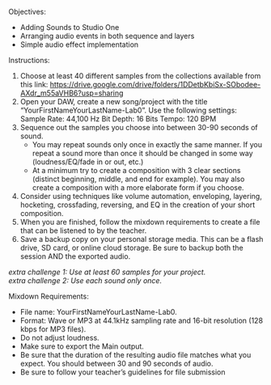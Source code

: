 Objectives:
* Adding Sounds to Studio One
* Arranging audio events in both sequence and layers
* Simple audio effect implementation

Instructions:

1. Choose at least 40 different samples from the collections available from this link:  https://drive.google.com/drive/folders/1DDetbKbiSx-SObodee-AXdr_m55aVHB6?usp=sharing 
2. Open your DAW, create a new song/project with the title “YourFirstNameYourLastName-Lab0”. Use the following settings:
    Sample Rate: 44,100 Hz
    Bit Depth: 16 Bits
    Tempo: 120 BPM
3. Sequence out the samples you choose into between 30-90 seconds of sound.  
    * You may repeat sounds only once in exactly the same manner.  If you repeat a sound more than once it should be changed in some way (loudness/EQ/fade in or out, etc.)  
    * At a minimum try to create a composition with 3 clear sections (distinct beginning, middle, and end for example).  You may also create a composition with a more elaborate form if you choose.  
4. Consider using techniques like volume automation, enveloping, layering, hocketing, crossfading, reversing, and EQ in the creation of your short composition. 
5. When you are finished, follow the mixdown requirements to create a file that can be listened to by the teacher.
6. Save a backup copy on your personal storage media. This can be a flash drive, SD card, or online cloud storage. Be sure to backup both the session AND the exported audio.

_extra challenge 1: Use at least 60 samples for your project._  
_extra challenge 2:  Use each sound only once._


Mixdown Requirements:

* File name: YourFirstNameYourLastName-Lab0.
* Format: Wave or MP3 at 44.1kHz sampling rate and 16-bit resolution (128 kbps for MP3 files).
* Do not adjust loudness.
* Make sure to export the Main output.
* Be sure that the duration of the resulting audio file matches what you expect. You should between 30 and 90 seconds of audio.
* Be sure to follow your teacher’s guidelines for file submission

